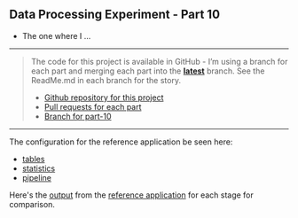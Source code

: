 Data Processing Experiment - Part 10
---
- The one where I ...

---

> The code for this project is available in GitHub - I’m using a branch for each part and merging each part into the **[latest](https://github.com/prule/data-processing-experiment/tree/latest)** branch. See the ReadMe.md in each branch for the story.
>
> - [Github repository for this project](https://github.com/prule/data-processing-experiment/)
> - [Pull requests for each part](https://github.com/prule/data-processing-experiment/pulls?q=is%3Apr+is%3Aclosed) 
> - [Branch for part-10](https://github.com/prule/data-processing-experiment/tree/part-10)

---







The configuration for the reference application be seen here:
- [tables](https://github.com/prule/data-processing-experiment/blob/part-9/app/src/main/resources/sample1.tables.json5)
- [statistics](https://github.com/prule/data-processing-experiment/blob/part-9/app/src/main/resources/sample1.statistics.json5)
- [pipeline](https://github.com/prule/data-processing-experiment/blob/part-9/app/src/main/resources/sample1.pipeline.json5)

Here's the [output](https://github.com/prule/data-processing-experiment/tree/latest/app) from the [reference application](https://github.com/prule/data-processing-experiment/blob/part-9/app/src/main/kotlin/com/example/dataprocessingexperiment/app/App.kt) for each stage for comparison.